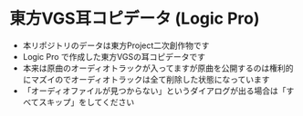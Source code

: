 # 東方VGS耳コピデータ (Logic Pro)

- 本リポジトリのデータは東方Project二次創作物です
- Logic Pro で作成した東方VGSの耳コピデータです
- 本来は原曲のオーディオトラックが入ってますが原曲を公開するのは権利的にマズイのでオーディオトラックは全て削除した状態になっています
- 「オーディオファイルが見つからない」というダイアログが出る場合は「すべてスキップ」をしてください

